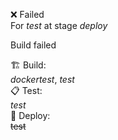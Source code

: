❌ Failed  
For _test_ at stage _deploy_ 


Build failed

🏗️ Build:  
_dockertest_, _test_  
📋 Test:  
_test_  
🚀 Deploy:  
~~test~~  
